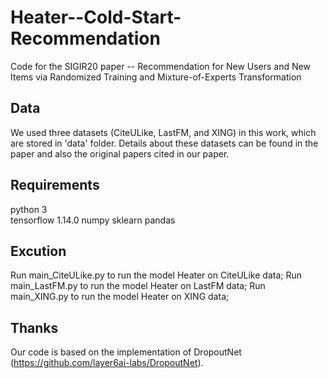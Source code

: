 # Heater--Cold-Start-Recommendation
Code for the SIGIR20 paper -- Recommendation for New Users and New Items via Randomized Training and Mixture-of-Experts Transformation

## Data
We used three datasets (CiteULike, LastFM, and XING) in this work, which are stored in 'data' folder. Details about these datasets can be found in the paper and also the original papers cited in our paper.

## Requirements
python 3  
tensorflow 1.14.0 
numpy
sklearn
pandas

## Excution
Run main_CiteULike.py to run the model Heater on CiteULike data; Run main_LastFM.py to run the model Heater on LastFM data; Run main_XING.py to run the model Heater on XING data;

## Thanks
Our code is based on the implementation of DropoutNet (https://github.com/layer6ai-labs/DropoutNet).

